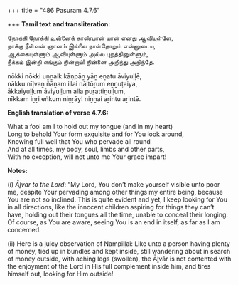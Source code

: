 +++
title = "486 Pasuram 4.7.6"

+++
**Tamil text and transliteration:**

நோக்கி நோக்கி உன்னைக் காண்பான் யான் எனது ஆவியுள்ளே,  
நாக்கு நீள்வன் ஞானம் இல்லை நாள்தோறும் என்னுடைய,  
ஆக்கையுள்ளும் ஆவியுள்ளும் அல்ல புறத்தினுள்ளும்,  
நீக்கம் இன்றி எங்கும் நின்றாய்! நின்னை அறிந்து அறிந்தே.

nōkki nōkki uṉṉaik kāṇpāṉ yāṉ eṉatu āviyuḷḷē,  
nākku nīḷvaṉ ñāṉam illai nāḷtōṟum eṉṉuṭaiya,  
ākkaiyuḷḷum āviyuḷḷum alla puṟattiṉuḷḷum,  
nīkkam iṉṟi eṅkum niṉṟāy! niṉṉai aṟintu aṟintē.

**English translation of verse 4.7.6:**

What a fool am I to hold out my tongue (and in my heart)  
Long to behold Your form exquisite and for You look around,  
Knowing full well that You who pervade all round  
And at all times, my body, soul, limbs and other parts,  
With no exception, will not unto me Your grace impart!

**Notes:**

\(i\) *Āḻvār to the Lord*: “My Lord, You don’t make yourself visible unto poor me, despite Your pervading among other things my entire being, because You are not so inclined. This is quite evident and yet, I keep looking for You in all directions, like the innocent children aspiring for things they can’t have, holding out their tongues all the time, unable to conceal their longing. Of course, as You are aware, seeing You is an end in itself, as far as I am concerned.

\(ii\) Here is a juicy observation of Nampiḷḷai: Like unto a person having plenty of money, tied up in bundles and kept inside, still wandering about in search of money outside, with aching legs (swollen), the Āḻvār is not contented with the enjoyment of the Lord in His full complement inside him, and tires himself out, looking for Him outside!


